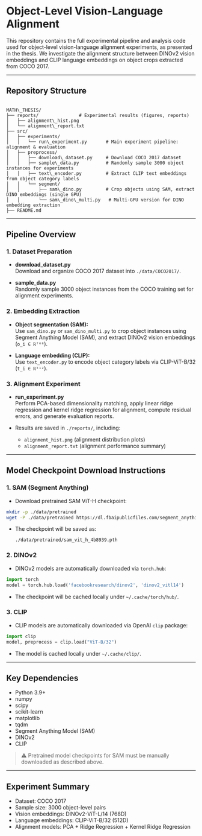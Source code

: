 # Object-Level Vision-Language Alignment

This repository contains the full experimental pipeline and analysis code used for object-level vision-language alignment experiments, as presented in the thesis. We investigate the alignment structure between DINOv2 vision embeddings and CLIP language embeddings on object crops extracted from COCO 2017.

---

## Repository Structure

```

MATH\_THESIS/
├── reports/               # Experimental results (figures, reports)
│   ├── alignment\_hist.png
│   └── alignment\_report.txt
├── src/
│   ├── experiments/
│   │   └── run\_experiment.py       # Main experiment pipeline: alignment & evaluation
│   ├── preprocess/
│   │   ├── download\_dataset.py     # Download COCO 2017 dataset
│   │   ├── sample\_data.py          # Randomly sample 3000 object instances for experiments
│   │   ├── text\_encoder.py         # Extract CLIP text embeddings from object category labels
│   │   └── segment/
│   │       ├── sam\_dino.py         # Crop objects using SAM, extract DINO embeddings (single GPU)
│   │       └── sam\_dino\_multi.py   # Multi-GPU version for DINO embedding extraction
├── README.md

````

---

## Pipeline Overview

### 1. Dataset Preparation

- **download_dataset.py**  
  Download and organize COCO 2017 dataset into `./data/COCO2017/`.

- **sample_data.py**  
  Randomly sample 3000 object instances from the COCO training set for alignment experiments.

### 2. Embedding Extraction

- **Object segmentation (SAM):**  
  Use `sam_dino.py` or `sam_dino_multi.py` to crop object instances using Segment Anything Model (SAM), and extract DINOv2 vision embeddings (`o_i ∈ ℝ⁷⁶⁸`).

- **Language embedding (CLIP):**  
  Use `text_encoder.py` to encode object category labels via CLIP-ViT-B/32 (`t_i ∈ ℝ⁵¹²`).

### 3. Alignment Experiment

- **run_experiment.py**  
  Perform PCA-based dimensionality matching, apply linear ridge regression and kernel ridge regression for alignment, compute residual errors, and generate evaluation reports.

- Results are saved in `./reports/`, including:
  - `alignment_hist.png` (alignment distribution plots)
  - `alignment_report.txt` (alignment performance summary)

---

## Model Checkpoint Download Instructions

### 1. SAM (Segment Anything)

- Download pretrained SAM ViT-H checkpoint:

```bash
mkdir -p ./data/pretrained
wget -P ./data/pretrained https://dl.fbaipublicfiles.com/segment_anything/sam_vit_h_4b8939.pth
````

* The checkpoint will be saved as:

  ```
  ./data/pretrained/sam_vit_h_4b8939.pth
  ```

### 2. DINOv2

* DINOv2 models are automatically downloaded via `torch.hub`:

```python
import torch
model = torch.hub.load('facebookresearch/dinov2', 'dinov2_vitl14')
```

* The checkpoint will be cached locally under `~/.cache/torch/hub/`.

### 3. CLIP

* CLIP models are automatically downloaded via OpenAI `clip` package:

```python
import clip
model, preprocess = clip.load("ViT-B/32")
```

* The model is cached locally under `~/.cache/clip/`.

---

## Key Dependencies

* Python 3.9+
* numpy
* scipy
* scikit-learn
* matplotlib
* tqdm
* Segment Anything Model (SAM)
* DINOv2
* CLIP

> ⚠ Pretrained model checkpoints for SAM must be manually downloaded as described above.

---

## Experiment Summary

* Dataset: COCO 2017
* Sample size: 3000 object-level pairs
* Vision embeddings: DINOv2-ViT-L/14 (768D)
* Language embeddings: CLIP-ViT-B/32 (512D)
* Alignment models: PCA + Ridge Regression + Kernel Ridge Regression
